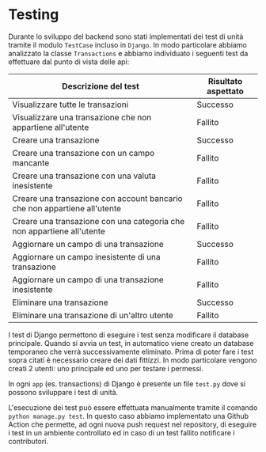 # Testing

Durante lo sviluppo del backend sono stati implementati dei test di unità tramite il modulo `TestCase` incluso in `Django`.
In modo particolare abbiamo analizzato la classe `Transactions` e abbiamo individuato i seguenti test da effettuare dal punto di vista delle api:

| Descrizione del test                                                      | Risultato aspettato |
| -----------                                                               | ------------------- |
| Visualizzare tutte le transazioni                                         | Successo            |
| Visualizzare una transazione che non appartiene all'utente                | Fallito             |
| Creare una transazione                                                    | Successo            |
| Creare una transazione con un campo mancante                              | Fallito             |
| Creare una transazione con una valuta inesistente                         | Fallito             |
| Creare una transazione con account bancario che non appartiene all'utente | Fallito             |
| Creare una transazione con una categoria che non appartiene all'utente    | Fallito             |
| Aggiornare un campo di una transazione                                    | Successo            |
| Aggiornare un campo inesistente di una transazione                        | Fallito             |
| Aggiornare un campo di una transazione inesistente                        | Fallito             |
| Eliminare una transazione                                                 | Successo            |
| Eliminare una transazione di un'altro utente                              | Fallito             |

I test di Django permettono di eseguire i test senza modificare il database principale. Quando si avvia un test, in automatico viene creato un database temporaneo che verrà successivamente eliminato. Prima di poter fare i test sopra citati è necessario creare dei dati fittizzi. In modo particolare vengono creati 2 utenti: uno principale ed uno per testare i permessi.

In ogni `app` (es. transactions) di Django è presente un file `test.py` dove si possono sviluppare i test di unità.

L'esecuzione dei test può essere effettuata manualmente tramite il comando `python manage.py test`. In questo caso abbiamo implementato una Github Action che permette, ad ogni nuova push request nel repository, di eseguire i test in un ambiente controllato ed in caso di un test fallito notificare i contributori.
